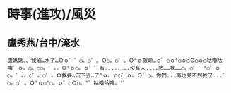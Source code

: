 # 時事(進攻)/風災

## 盧秀燕/台中/淹水

```
盧媽媽、、我溺…水了…Ｏｏ゜゜○。○゜。Ｏ○。○゜。Ｏ°ｏ救命…ｏ゜○ｏ°○ｏ○Ｏ○ｏ○咕嚕咕嚕゜ｏ。○。○○。゜。。Ｏ°ｏ○。ｏ゜゜有........沒有人....救……我……○。○゜゜°○゜ｏ○。゜。。○゜。○゜。Ｏ我要…沉下去…了°ｏ。ｏ○゜ｏ。Ｏ゜○。你們...再也見不到我了...゜○。○゜。Ｏ°ｏ○°○。ｏ゜○Ｏ○。°゜咕嚕咕嚕。°゜
```
